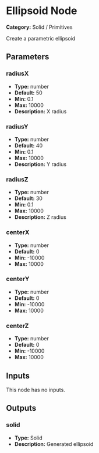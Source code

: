 
# Ellipsoid Node

**Category:** Solid / Primitives

Create a parametric ellipsoid

## Parameters


### radiusX
- **Type:** number
- **Default:** 50
- **Min:** 0.1
- **Max:** 10000
- **Description:** X radius


### radiusY
- **Type:** number
- **Default:** 40
- **Min:** 0.1
- **Max:** 10000
- **Description:** Y radius


### radiusZ
- **Type:** number
- **Default:** 30
- **Min:** 0.1
- **Max:** 10000
- **Description:** Z radius


### centerX
- **Type:** number
- **Default:** 0
- **Min:** -10000
- **Max:** 10000



### centerY
- **Type:** number
- **Default:** 0
- **Min:** -10000
- **Max:** 10000



### centerZ
- **Type:** number
- **Default:** 0
- **Min:** -10000
- **Max:** 10000



## Inputs

This node has no inputs.

## Outputs


### solid
- **Type:** Solid
- **Description:** Generated ellipsoid



